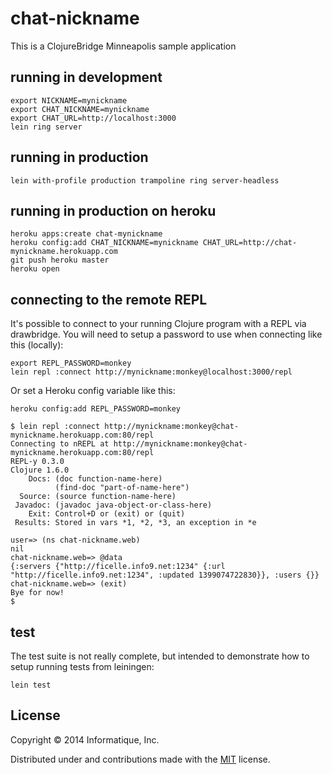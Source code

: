 # chat-nickname

This is a ClojureBridge Minneapolis sample application

## running in development

    export NICKNAME=mynickname
    export CHAT_NICKNAME=mynickname
    export CHAT_URL=http://localhost:3000
    lein ring server

## running in production

    lein with-profile production trampoline ring server-headless

## running in production on heroku

    heroku apps:create chat-mynickname
    heroku config:add CHAT_NICKNAME=mynickname CHAT_URL=http://chat-mynickname.herokuapp.com
    git push heroku master
    heroku open

## connecting to the remote REPL

It's possible to connect to your running Clojure program
with a REPL via drawbridge. You will need to setup a password
to use when connecting like this (locally):

    export REPL_PASSWORD=monkey
    lein repl :connect http://mynickname:monkey@localhost:3000/repl

Or set a Heroku config variable like this:

    heroku config:add REPL_PASSWORD=monkey

    $ lein repl :connect http://mynickname:monkey@chat-mynickname.herokuapp.com:80/repl
    Connecting to nREPL at http://mynickname:monkey@chat-mynickname.herokuapp.com:80/repl
    REPL-y 0.3.0
    Clojure 1.6.0
        Docs: (doc function-name-here)
              (find-doc "part-of-name-here")
      Source: (source function-name-here)
     Javadoc: (javadoc java-object-or-class-here)
        Exit: Control+D or (exit) or (quit)
     Results: Stored in vars *1, *2, *3, an exception in *e

    user=> (ns chat-nickname.web)
    nil
    chat-nickname.web=> @data
    {:servers {"http://ficelle.info9.net:1234" {:url "http://ficelle.info9.net:1234", :updated 1399074722830}}, :users {}}
    chat-nickname.web=> (exit)
    Bye for now!
    $

## test

The test suite is not really complete, but intended to demonstrate
how to setup running tests from leiningen:

    lein test

## License

Copyright © 2014 Informatique, Inc.

Distributed under and contributions made with the [MIT](http://opensource.org/licenses/MIT) license.
